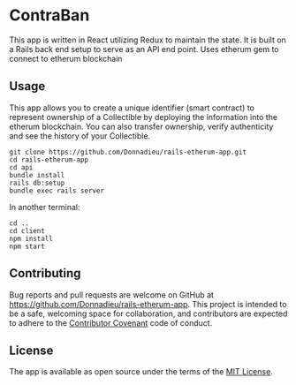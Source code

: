 # ContraBan #

This app is written in React utilizing Redux to maintain the state. It is built on a Rails back end setup to serve as an API end point. Uses etherum gem to connect to etherum blockchain

## Usage ##

This app allows you to create a unique identifier (smart contract) to represent ownership of a Collectible by deploying the information into the etherum blockchain. You can also transfer ownership, verify authenticity and see the history of  your Collectible.

```shell
git clone https://github.com/Donnadieu/rails-etherum-app.git
cd rails-etherum-app
cd api
bundle install
rails db:setup
bundle exec rails server
```
In another terminal:
```shell
cd ..
cd client
npm install
npm start
```
## Contributing ##

Bug reports and pull requests are welcome on GitHub at https://github.com/Donnadieu/rails-etherum-app. This project is intended to be a safe, welcoming space for collaboration, and contributors are expected to adhere to the [Contributor Covenant](https://github.com/Donnadieu/rails-etherum-app/master/CONTRIBUTING.md) code of conduct.

## License ##

The app is available as open source under the terms of the [MIT License](https://github.com/itzsaga/foodie-view/blob/master/LICENSE).
